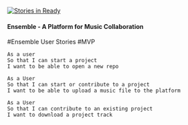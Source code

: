 [![Stories in Ready](https://badge.waffle.io/ensemble-team/ensemble.png?label=ready&title=Ready)](https://waffle.io/ensemble-team/ensemble)
#### Ensemble - A Platform for Music Collaboration

#Ensemble User Stories
#MVP

```
As a user
So that I can start a project
I want to be able to open a new repo

As a User
So that I can start or contribute to a project
I want to be able to upload a music file to the platform

As a User
So that I can contribute to an existing project
I want to download a project track
```
